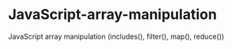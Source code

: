 # JavaScript-array-manipulation
JavaScript array manipulation (includes(), filter(), map(), reduce())

